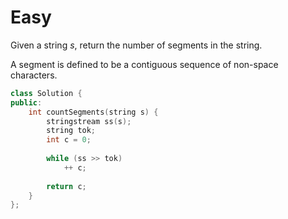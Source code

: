 # Easy

Given a string $s$, return the number of segments in the string.

A segment is defined to be a contiguous sequence of non-space characters.

```cpp
class Solution {
public:
    int countSegments(string s) {
        stringstream ss(s);
        string tok;
        int c = 0;
        
        while (ss >> tok)
            ++ c;
        
        return c;
    }
};
```
